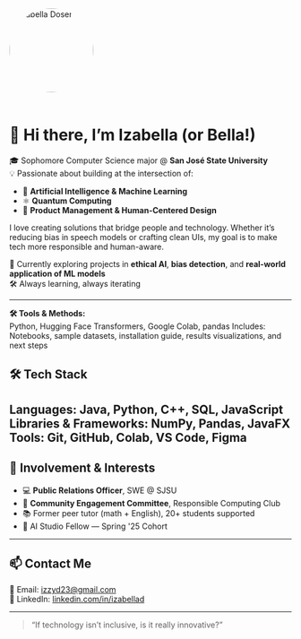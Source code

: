 <img src="profile-pic.jpg" alt="Izabella Doser" width="150" style="border-radius: 50%; margin-bottom: 20px;">

# 👋 Hi there, I’m Izabella (or Bella!)

🎓 Sophomore Computer Science major @ **San José State University**  
💡 Passionate about building at the intersection of:

- 🤖 **Artificial Intelligence & Machine Learning**
- ⚛️ **Quantum Computing**
- 🎯 **Product Management & Human-Centered Design**

I love creating solutions that bridge people and technology. Whether it’s reducing bias in speech models or crafting clean UIs, my goal is to make tech more responsible and human-aware.

🌱 Currently exploring projects in **ethical AI**, **bias detection**, and **real-world application of ML models**  
🛠 Always learning, always iterating  

---

**🛠 Tools & Methods:**  
Python, Hugging Face Transformers, Google Colab, pandas
Includes: Notebooks, sample datasets, installation guide, results visualizations, and next steps

## 🛠 Tech Stack

**Languages:** Java, Python, C++, SQL, JavaScript  
**Libraries & Frameworks:** NumPy, Pandas, JavaFX  
**Tools:** Git, GitHub, Colab, VS Code, Figma 
---

## 🧠 Involvement & Interests

- 💻 **Public Relations Officer**, SWE @ SJSU  
- 🧩 **Community Engagement Committee**, Responsible Computing Club  
- 📚 Former peer tutor (math + English), 20+ students supported  
- 🧠 AI Studio Fellow — Spring '25 Cohort  

---

## 📫 Contact Me

📧 Email: [izzyd23@gmail.com](mailto:izzyd23@gmail.com)  
🔗 LinkedIn: [linkedin.com/in/izabellad](https://linkedin.com/in/izabelladoser)

---


> “If technology isn’t inclusive, is it really innovative?”

